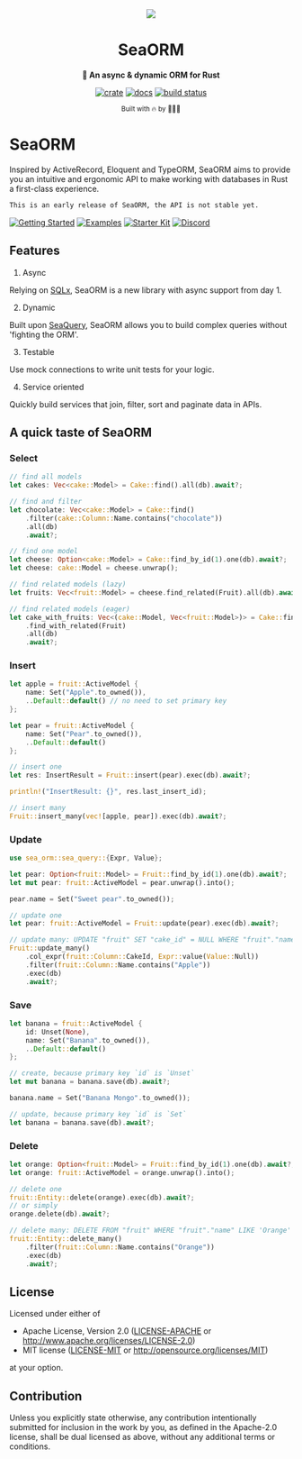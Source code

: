 <div align="center">

  <img src="https://www.sea-ql.org/SeaORM/img/SeaORM banner.png"/>

  <h1>SeaORM</h1>

  <p>
    <strong>🐚 An async & dynamic ORM for Rust</strong>
  </p>

  [![crate](https://img.shields.io/crates/v/sea-orm.svg)](https://crates.io/crates/sea-orm)
  [![docs](https://docs.rs/sea-orm/badge.svg)](https://docs.rs/sea-orm)
  [![build status](https://github.com/SeaQL/sea-orm/actions/workflows/rust.yml/badge.svg)](https://github.com/SeaQL/sea-orm/actions/workflows/rust.yml)

  <sub>Built with 🔥 by 🌊🦀🐚</sub>

</div>

# SeaORM

Inspired by ActiveRecord, Eloquent and TypeORM, SeaORM aims to provide you an intuitive and ergonomic
API to make working with databases in Rust a first-class experience.

```markdown
This is an early release of SeaORM, the API is not stable yet.
```

[![Getting Started](https://img.shields.io/badge/Getting%20Started-blue)](https://www.sea-ql.org/SeaORM/docs/index)
[![Examples](https://img.shields.io/badge/Examples-orange)](https://github.com/SeaQL/sea-orm/tree/master/examples/sqlx)
[![Starter Kit](https://img.shields.io/badge/Starter%20Kit-green)](https://github.com/SeaQL/sea-orm/issues/37)
[![Discord](https://img.shields.io/discord/873880840487206962?label=Discord)](https://discord.com/invite/uCPdDXzbdv)

## Features

1. Async

Relying on [SQLx](https://github.com/launchbadge/sqlx), SeaORM is a new library with async support from day 1.

2. Dynamic

Built upon [SeaQuery](https://github.com/SeaQL/sea-query), SeaORM allows you to build complex queries without 'fighting the ORM'.

3. Testable

Use mock connections to write unit tests for your logic.

4. Service oriented

Quickly build services that join, filter, sort and paginate data in APIs.

## A quick taste of SeaORM

### Select
```rust
// find all models
let cakes: Vec<cake::Model> = Cake::find().all(db).await?;

// find and filter
let chocolate: Vec<cake::Model> = Cake::find()
    .filter(cake::Column::Name.contains("chocolate"))
    .all(db)
    .await?;

// find one model
let cheese: Option<cake::Model> = Cake::find_by_id(1).one(db).await?;
let cheese: cake::Model = cheese.unwrap();

// find related models (lazy)
let fruits: Vec<fruit::Model> = cheese.find_related(Fruit).all(db).await?;

// find related models (eager)
let cake_with_fruits: Vec<(cake::Model, Vec<fruit::Model>)> = Cake::find()
    .find_with_related(Fruit)
    .all(db)
    .await?;

```
### Insert
```rust
let apple = fruit::ActiveModel {
    name: Set("Apple".to_owned()),
    ..Default::default() // no need to set primary key
};

let pear = fruit::ActiveModel {
    name: Set("Pear".to_owned()),
    ..Default::default()
};

// insert one
let res: InsertResult = Fruit::insert(pear).exec(db).await?;

println!("InsertResult: {}", res.last_insert_id);

// insert many
Fruit::insert_many(vec![apple, pear]).exec(db).await?;
```
### Update
```rust
use sea_orm::sea_query::{Expr, Value};

let pear: Option<fruit::Model> = Fruit::find_by_id(1).one(db).await?;
let mut pear: fruit::ActiveModel = pear.unwrap().into();

pear.name = Set("Sweet pear".to_owned());

// update one
let pear: fruit::ActiveModel = Fruit::update(pear).exec(db).await?;

// update many: UPDATE "fruit" SET "cake_id" = NULL WHERE "fruit"."name" LIKE '%Apple%'
Fruit::update_many()
    .col_expr(fruit::Column::CakeId, Expr::value(Value::Null))
    .filter(fruit::Column::Name.contains("Apple"))
    .exec(db)
    .await?;

```
### Save
```rust
let banana = fruit::ActiveModel {
    id: Unset(None),
    name: Set("Banana".to_owned()),
    ..Default::default()
};

// create, because primary key `id` is `Unset`
let mut banana = banana.save(db).await?;

banana.name = Set("Banana Mongo".to_owned());

// update, because primary key `id` is `Set`
let banana = banana.save(db).await?;

```
### Delete
```rust
let orange: Option<fruit::Model> = Fruit::find_by_id(1).one(db).await?;
let orange: fruit::ActiveModel = orange.unwrap().into();

// delete one
fruit::Entity::delete(orange).exec(db).await?;
// or simply
orange.delete(db).await?;

// delete many: DELETE FROM "fruit" WHERE "fruit"."name" LIKE 'Orange'
fruit::Entity::delete_many()
    .filter(fruit::Column::Name.contains("Orange"))
    .exec(db)
    .await?;

```
## License

Licensed under either of

-   Apache License, Version 2.0
    ([LICENSE-APACHE](LICENSE-APACHE) or <http://www.apache.org/licenses/LICENSE-2.0>)
-   MIT license
    ([LICENSE-MIT](LICENSE-MIT) or <http://opensource.org/licenses/MIT>)

at your option.

## Contribution

Unless you explicitly state otherwise, any contribution intentionally submitted
for inclusion in the work by you, as defined in the Apache-2.0 license, shall be
dual licensed as above, without any additional terms or conditions.
